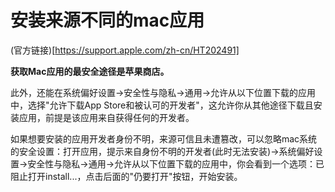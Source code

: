 # 安装来源不同的mac应用

(官方链接)[https://support.apple.com/zh-cn/HT202491]


**获取Mac应用的最安全途径是苹果商店。**

此外，还能在系统偏好设置->安全性与隐私->通用->允许从以下位置下载的应用中，选择"允许下载App Store和被认可的开发者"，这允许你从其他途径下载且安装应用，前提是该应用来自获得任何的开发者。

如果想要安装的应用开发者身份不明，来源可信且未遭篡改，可以忽略mac系统的安全设置：打开应用，提示来自身份不明的开发者(此时无法安装)->系统偏好设置->安全性与隐私->通用->允许从以下位置下载的应用中，你会看到一个选项：已阻止打开install...，点击后面的"仍要打开"按钮，开始安装。
